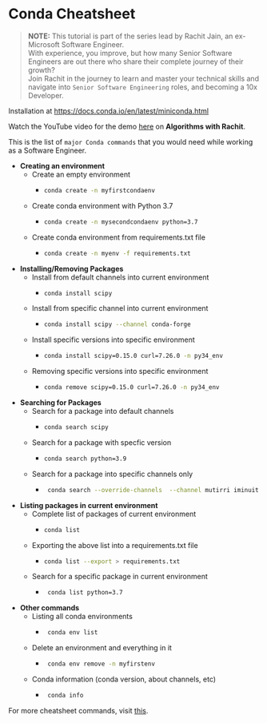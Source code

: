 # Conda Cheatsheet

>**NOTE:**
This tutorial is part of the series lead by Rachit Jain, an ex-Microsoft Software Engineer.<br/> 
With experience, you improve, but how many Senior Software Engineers are out there who share their complete journey of their growth?<br/>
Join Rachit in the journey to learn and master your technical skills and navigate into `Senior Software Engineering` roles, and becoming a 10x Developer.

Installation at https://docs.conda.io/en/latest/miniconda.html 

Watch the YouTube video for the demo [here](#videocomingsoon) on **Algorithms with Rachit**.

This is the list of `major Conda commands` that you would need while working as a Software Engineer.
- **Creating an environment**
  - Create an empty environment
    - ```bash
      conda create -n myfirstcondaenv 
      ```
  - Create conda environment with Python 3.7
    - ```bash
      conda create -n mysecondcondaenv python=3.7
      ```
  - Create conda environment from requirements.txt file
    - ```bash
      conda create -n myenv -f requirements.txt
      ```
- **Installing/Removing Packages**
  - Install from default channels into current environment
    - ```bash
      conda install scipy
      ```
  - Install from specific channel into current environment
    - ```bash
      conda install scipy --channel conda-forge
      ```
  - Install specific versions into specific environment
    - ```bash
      conda install scipy=0.15.0 curl=7.26.0 -n py34_env
      ```
  - Removing specific versions into specific environment
    - ```bash
      conda remove scipy=0.15.0 curl=7.26.0 -n py34_env
      ```
- **Searching for Packages**
  - Search for a package into default channels 
    - ```bash
      conda search scipy
      ```
  - Search for a package with specfic version
    - ```bash
      conda search python=3.9
      ```
  - Search for a package into specific channels only
    - ```bash
       conda search --override-channels  --channel mutirri iminuit
      ```
- **Listing packages in current environment**
  - Complete list of packages of current environment
    - ```bash
      conda list
      ```
  - Exporting the above list into a requirements.txt file
    - ```bash
      conda list --export > requirements.txt
      ```
  - Search for a specific package in current environment
    - ```bash
       conda list python=3.7
      ```
- **Other commands**
  - Listing all conda environments
    - ```bash
       conda env list
      ```
  - Delete an environment and everything in it
    - ```bash
       conda env remove -n myfirstenv
      ```
  - Conda information (conda version, about channels, etc)
    - ```bash
       conda info
      ```
  


For more cheatsheet commands, visit [this](https://docs.conda.io/projects/conda/en/4.6.0/_downloads/52a95608c49671267e40c689e0bc00ca/conda-cheatsheet.pdf).
